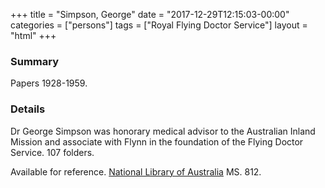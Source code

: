 +++
title = "Simpson, George"
date = "2017-12-29T12:15:03-00:00"
categories = ["persons"]
tags = ["Royal Flying Doctor Service"]
layout = "html"
+++

### Summary

Papers 1928-1959.

### Details

Dr George Simpson was honorary medical advisor to the Australian Inland Mission and associate with Flynn in the foundation of the Flying Doctor Service. 107 folders.

Available for reference. [National Library of Australia](http://www.nla.gov.au) MS. 812.

